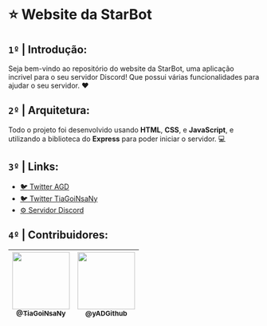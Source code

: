 # :star: Website da StarBot

## `1º` **|** Introdução:

Seja bem-vindo ao repositório do website da StarBot, uma aplicação incrivel para o seu servidor Discord! Que possui várias funcionalidades para ajudar o seu servidor. :heart:

## `2º` **|** Arquitetura:

Todo o projeto foi desenvolvido usando **HTML**, **CSS**, e **JavaScript**, e utilizando a biblioteca do **Express** para poder iniciar o servidor. :computer:

## `3º` **|** Links:

- [:bird: Twitter AGD](https://twitter.com/4DG_YT)
- [:bird: Twitter TiaGoiNsaNy](https://twitter.com/TiaGoiNsaNy)
- [:gear: Servidor Discord](https://discord.gg/URVABpmDTe)

## `4º` **|** Contribuidores:

| [<img src="https://avatars.githubusercontent.com/u/62999761?s=460&u=1a2c2557c68aeef26e6eb8fab98ff1ca32a7d259&v=4" width=115><br><sub>@TiaGoiNsaNy</sub>](https://github.com/TiaGoiNsaNy) | [<img src="https://avatars.githubusercontent.com/u/65923257?s=460&u=d1dd3e682f7793359d463de822e18e794e1d345b&v=4" width=115><br><sub>@yADGithub</sub>](https://github.com/yADGithub)|
| :---: | :---: |
